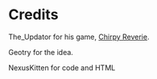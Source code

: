 # Credits
The_Updator for his game, [Chirpy Reverie](https://turbowarp.org/434825906).

Geotry for the idea.

NexusKitten for code and HTML

